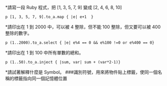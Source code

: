 *請寫一段 Ruby 程式，把 [1, 3, 5, 7, 9] 變成 [2, 4, 6, 8, 10]
```
p [1, 3, 5, 7, 9].to_a.map { |e| e+1  }
```
*請印出在 1 到 2000 中，可以被 4 整除，但不能 100 整除，但又要可以被 400 整除的數字。
```
p (1..2000).to_a.select { |e| e%4 == 0 && e%100 !=0 or e%400 == 0}
```
*請印出在 1 到 100 中所有單數的總和。
```
p (1..50).to_a.inject { |sum, var| sum + (var*2-1)}
```
*請試著解釋什麼是 Symbol。
###識別符號，用來將物件貼上標籤，使同一個名稱的標籤指向同一個記憶體位置